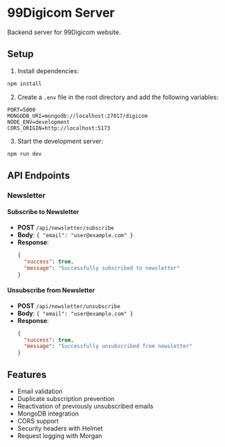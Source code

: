 # 99Digicom Server

Backend server for 99Digicom website.

## Setup

1. Install dependencies:
```bash
npm install
```

2. Create a `.env` file in the root directory and add the following variables:
```
PORT=5000
MONGODB_URI=mongodb://localhost:27017/digicom
NODE_ENV=development
CORS_ORIGIN=http://localhost:5173
```

3. Start the development server:
```bash
npm run dev
```

## API Endpoints

### Newsletter

#### Subscribe to Newsletter
- **POST** `/api/newsletter/subscribe`
- **Body**: `{ "email": "user@example.com" }`
- **Response**: 
  ```json
  {
    "success": true,
    "message": "Successfully subscribed to newsletter"
  }
  ```

#### Unsubscribe from Newsletter
- **POST** `/api/newsletter/unsubscribe`
- **Body**: `{ "email": "user@example.com" }`
- **Response**: 
  ```json
  {
    "success": true,
    "message": "Successfully unsubscribed from newsletter"
  }
  ```

## Features

- Email validation
- Duplicate subscription prevention
- Reactivation of previously unsubscribed emails
- MongoDB integration
- CORS support
- Security headers with Helmet
- Request logging with Morgan 